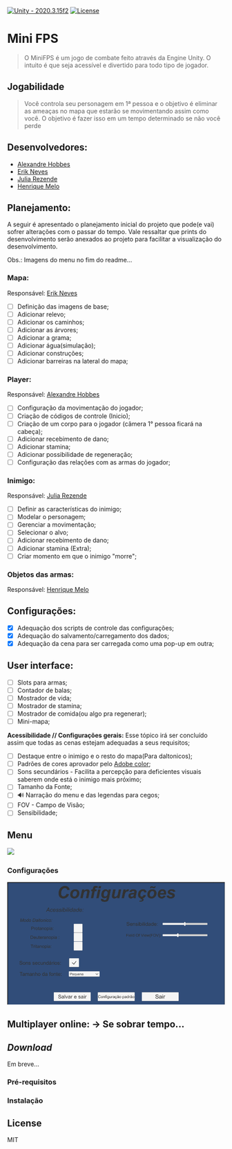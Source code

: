 
[![Unity - 2020.3.15f2](https://img.shields.io/badge/Unity-2020.3.15f2-ffffff)]()  [![License](https://img.shields.io/badge/License-MIT-blue)](#license)

# Mini FPS

> O MiniFPS é um jogo de combate feito através da Engine Unity. O intuito é que seja acessível e divertido para todo tipo de jogador.

## Jogabilidade

> Você controla seu personagem em 1ª pessoa e o objetivo é eliminar as ameaças no mapa que estarão se movimentando assim como você. O objetivo é fazer isso em um tempo determinado se não você perde 

## Desenvolvedores:

* [Alexandre Hobbes](https://github.com/AlexandreHobbes)
* [Erik Neves](https://github.com/erikneves04)
* [Julia Rezende](https://github.com/juliarezende34)
* [Henrique Melo](https://github.com/hmelo2509)

## Planejamento:
A seguir é apresentado o planejamento inicial do projeto que pode(e vai) sofrer alterações com o passar do tempo.
Vale ressaltar que prints do desenvolvimento serão anexados ao projeto para facilitar a visualização do desenvolvimento.

Obs.: Imagens do menu no fim do readme...

### Mapa:
Responsável: [Erik Neves](https://github.com/erikneves04)

- [ ] Definição das imagens de base;
- [ ] Adicionar relevo;
- [ ] Adicionar os caminhos;
- [ ] Adicionar as árvores;
- [ ] Adicionar a grama;
- [ ] Adicionar água(simulação);
- [ ] Adicionar construções;
- [ ] Adicionar barreiras na lateral do mapa;

### Player:
Responsável: [Alexandre Hobbes](https://github.com/AlexandreHobbes)

- [ ] Configuração da movimentação do jogador;
- [ ] Criação de códigos de controle (Inicio);
- [ ] Criação de um corpo para o jogador (câmera 1° pessoa ficará na cabeça);
- [ ] Adicionar recebimento de dano;
- [ ] Adicionar stamina;
- [ ] Adicionar possibilidade de regeneração;
- [ ] Configuração das relações com as armas do jogador;

### Inimigo:
Responsável: [Julia Rezende](https://github.com/juliarezende34)

- [ ] Definir as características do inimigo;
- [ ] Modelar o personagem;
- [ ] Gerenciar a movimentação;
- [ ] Selecionar o alvo;
- [ ] Adicionar recebimento de dano;
- [ ] Adicionar stamina (Extra);
- [ ] Criar momento em que o inimigo "morre";

### Objetos das armas:
Responsável: [Henrique Melo](https://github.com/hmelo2509)

## Configurações:
- [x] Adequação dos scripts de controle das configurações;
- [x] Adequação do salvamento/carregamento dos dados;
- [x] Adequação da cena para ser carregada como uma pop-up em outra;

## User interface:
- [ ] Slots para armas;
- [ ] Contador de balas;
- [ ] Mostrador de vida;
- [ ] Mostrador de stamina;
- [ ] Mostrador de comida(ou algo pra regenerar);
- [ ] Mini-mapa;

**Acessibilidade // Configurações gerais:**
Esse tópico irá ser concluído assim que todas as cenas estejam adequadas a seus requisitos;

- [ ] Destaque entre o inimigo e o resto do mapa(Para daltonicos);
- [ ] Padrões de cores aprovador pelo [Adobe color](https://color.adobe.com/pt/create/color-wheel);
- [ ] Sons secundários - Facilita a percepção para deficientes visuais saberem onde está o inimigo mais próximo;
- [ ] Tamanho da Fonte;
- [ ] 🔊 Narração do menu e das legendas para cegos;
- [ ]  FOV - Campo de Visão;
- [ ]  Sensibilidade;

## Menu 

<img src = "https://github.com/TP-Coltec-UFMG/2021-303-MiniFps/blob/main/Docs/Prints%20do%20jogo/Entrada(Esbo%C3%A7o).jpeg?raw=true">

### Configurações 

<img src = "https://github.com/TP-Coltec-UFMG/2021-303-MiniFps/blob/main/Docs/Prints%20do%20jogo/Configura%C3%A7%C3%B5es(Esbo%C3%A7o).png?raw=true">

## Multiplayer online: -> Se sobrar tempo...

## _Download_
Em breve...

### Pré-requisitos

### Instalação

## License

MIT
